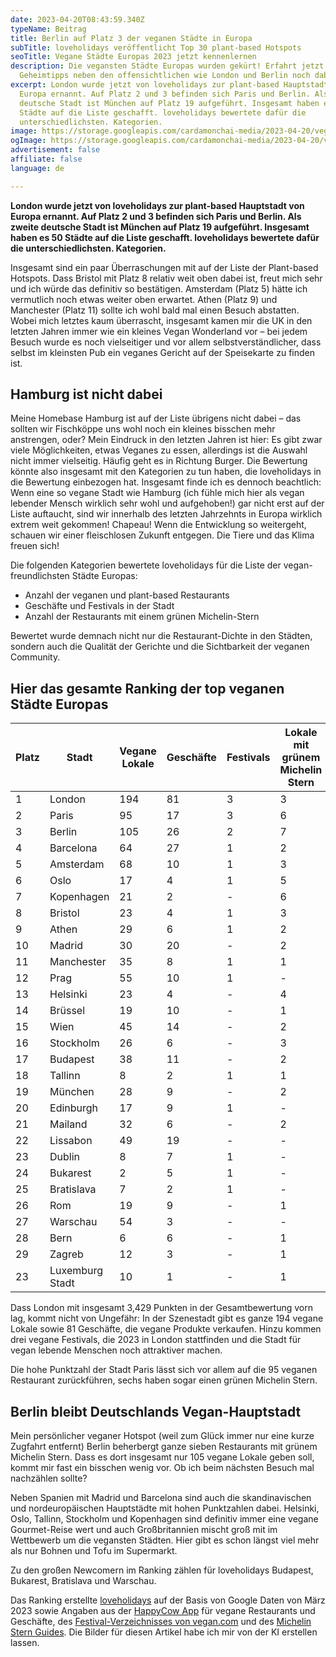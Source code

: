 ```yaml
---
date: 2023-04-20T08:43:59.340Z
typeName: Beitrag
title: Berlin auf Platz 3 der veganen Städte in Europa
subTitle: loveholidays veröffentlicht Top 30 plant-based Hotspots
seoTitle: Vegane Städte Europas 2023 jetzt kennenlernen
description: Die vegansten Städte Europas wurden gekürt! Erfahrt jetzt welche
  Geheimtipps neben den offensichtlichen wie London und Berlin noch dabei sind!
excerpt: London wurde jetzt von loveholidays zur plant-based Hauptstadt von
  Europa ernannt. Auf Platz 2 und 3 befinden sich Paris und Berlin. Als zweite
  deutsche Stadt ist München auf Platz 19 aufgeführt. Insgesamt haben es 50
  Städte auf die Liste geschafft. loveholidays bewertete dafür die
  unterschiedlichsten. Kategorien.
image: https://storage.googleapis.com/cardamonchai-media/2023-04-20/vegane-staedte-jpg-imagine-081828_89684c_1024_768/640.webp
ogImage: https://storage.googleapis.com/cardamonchai-media/2023-04-20/vegane-staedte-og-jpg-imagine-081828_6d5a48_1200_628/640.webp
advertisement: false
affiliate: false
language: de

---
```


**London wurde jetzt von loveholidays zur plant-based Hauptstadt von Europa ernannt. Auf Platz 2 und 3 befinden sich Paris und Berlin. Als zweite deutsche Stadt ist München auf Platz 19 aufgeführt. Insgesamt haben es 50 Städte auf die Liste geschafft. loveholidays bewertete dafür die unterschiedlichsten. Kategorien.**

Insgesamt sind ein paar Überraschungen mit auf der Liste der Plant-based Hotspots. Dass Bristol mit Platz 8 relativ weit oben dabei ist, freut mich sehr und ich würde das definitiv so bestätigen. Amsterdam (Platz 5) hätte ich vermutlich noch etwas weiter oben erwartet. Athen (Platz 9) und Manchester (Platz 11) sollte ich wohl bald mal einen Besuch abstatten. Wobei mich letztes kaum überrascht, insgesamt kamen mir die UK in den letzten Jahren immer wie ein kleines Vegan Wonderland vor – bei jedem Besuch wurde es noch vielseitiger und vor allem selbstverständlicher, dass selbst im kleinsten Pub ein veganes Gericht auf der Speisekarte zu finden ist.

## Hamburg ist nicht dabei

Meine Homebase Hamburg ist auf der Liste übrigens nicht dabei – das sollten wir Fischköppe uns wohl noch ein kleines bisschen mehr anstrengen, oder? Mein Eindruck in den letzten Jahren ist hier: Es gibt zwar viele Möglichkeiten, etwas Veganes zu essen, allerdings ist die Auswahl nicht immer vielseitig. Häufig geht es in Richtung Burger. Die Bewertung könnte also insgesamt mit den Kategorien zu tun haben, die loveholidays in die Bewertung einbezogen hat. Insgesamt finde ich es dennoch beachtlich: Wenn eine so vegane Stadt wie Hamburg (ich fühle mich hier als vegan lebender Mensch wirklich sehr wohl und aufgehoben!) gar nicht erst auf der Liste auftaucht, sind wir innerhalb des letzten Jahrzehnts in Europa wirklich extrem weit gekommen! Chapeau! Wenn die Entwicklung so weitergeht, schauen wir einer fleischlosen Zukunft entgegen. Die Tiere und das Klima freuen sich!

Die folgenden Kategorien bewertete loveholidays für die Liste der vegan-freundlichsten Städte Europas:

- Anzahl der veganen und plant-based Restaurants
- Geschäfte und Festivals in der Stadt
- Anzahl der Restaurants mit einem grünen Michelin-Stern

Bewertet wurde demnach nicht nur die Restaurant-Dichte in den Städten, sondern auch die Qualität der Gerichte und die Sichtbarkeit der veganen Community.

## Hier das gesamte Ranking der top veganen Städte Europas

| Platz 	| Stadt           	| Vegane Lokale 	| Geschäfte 	| Festivals 	| Lokale mit grünem Michelin Stern 	| Gesamtpunktzahl 	|
|-------	|-----------------	|---------------	|-----------	|-----------	|----------------------------------	|-----------------	|
| 1     	| London          	| 194           	| 81        	| 3         	| 3                                	| 3,429           	|
| 2     	| Paris           	| 95            	| 17        	| 3         	| 6                                	| 2,557           	|
| 3     	| Berlin          	| 105           	| 26        	| 2         	| 7                                	| 2,529           	|
| 4     	| Barcelona       	| 64            	| 27        	| 1         	| 2                                	| 1,282           	|
| 5     	| Amsterdam       	| 68            	| 10        	| 1         	| 3                                	| 1,236           	|
| 6     	| Oslo            	| 17            	| 4         	| 1         	| 5                                	| 1,185           	|
| 7     	| Kopenhagen      	| 21            	| 2         	| -         	| 6                                	| 0,990           	|
| 8     	| Bristol         	| 23            	| 4         	| 1         	| 3                                	| 0,930           	|
| 9     	| Athen           	| 29            	| 6         	| 1         	| 2                                	| 0,843           	|
| 10    	| Madrid          	| 30            	| 20        	| -         	| 2                                	| 0,790           	|
| 11    	| Manchester      	| 35            	| 8         	| 1         	| 1                                	| 0,755           	|
| 12    	| Prag            	| 55            	| 10        	| 1         	| -                                	| 0,740           	|
| 13    	| Helsinki        	| 23            	| 4         	| -         	| 4                                	| 0,739           	|
| 14    	| Brüssel         	| 19            	| 10        	| -         	| 1                                	| 0,698           	|
| 15    	| Wien            	| 45            	| 14        	| -         	| 2                                	| 0.691           	|
| 16    	| Stockholm       	| 26            	| 6         	| -         	| 3                                	| 0,632           	|
| 17    	| Budapest        	| 38            	| 11        	| -         	| 2                                	| 0,617           	|
| 18    	| Tallinn         	| 8             	| 2         	| 1         	| 1                                	| 0,542           	|
| 19    	| München         	| 28            	| 9         	| -         	| 2                                	| 0,541           	|
| 20    	| Edinburgh       	| 17            	| 9         	| 1         	| -                                	| 0,532           	|
| 21    	| Mailand         	| 32            	| 6         	| -         	| 2                                	| 0,525           	|
| 22    	| Lissabon        	| 49            	| 19        	| -         	| -                                	| 0,487           	|
| 23    	| Dublin          	| 8             	| 7         	| 1         	| -                                	| 0,461           	|
| 24    	| Bukarest        	| 2             	| 5         	| 1         	| -                                	| 0,405           	|
| 25    	| Bratislava      	| 7             	| 2         	| 1         	| -                                	| 0,394           	|
| 26    	| Rom             	| 19            	| 9         	| -         	| 1                                	| 0,352           	|
| 27    	| Warschau        	| 54            	| 3         	| -         	| -                                	| 0,340           	|
| 28    	| Bern            	| 6             	| 6         	| -         	| 1                                	| 0,248           	|
| 29    	| Zagreb          	| 12            	| 3         	| -         	| 1                                	| 0,242           	|
| 23    	| Luxemburg Stadt 	| 10            	| 1         	| -         	| 1                                	| 0,207           	|

Dass London mit insgesamt 3,429 Punkten in der Gesamtbewertung vorn lag, kommt nicht von Ungefähr: In der Szenestadt gibt es ganze 194 vegane Lokale sowie 81 Geschäfte, die vegane Produkte verkaufen. Hinzu kommen drei vegane Festivals, die 2023 in London stattfinden und die Stadt für vegan lebende Menschen noch attraktiver machen.

Die hohe Punktzahl der Stadt Paris lässt sich vor allem auf die 95 veganen Restaurant zurückführen, sechs haben sogar einen grünen Michelin Stern.

## Berlin bleibt Deutschlands Vegan-Hauptstadt

Mein persönlicher veganer Hotspot (weil zum Glück immer nur eine kurze Zugfahrt entfernt) Berlin beherbergt ganze sieben Restaurants mit grünem Michelin Stern. Dass es dort insgesamt nur 105 vegane Lokale geben soll, kommt mir fast ein bisschen wenig vor. Ob ich beim nächsten Besuch mal nachzählen sollte?

Neben Spanien mit Madrid und Barcelona sind auch die skandinavischen und nordeuropäischen Hauptstädte mit hohen Punktzahlen dabei. Helsinki, Oslo, Tallinn, Stockholm und Kopenhagen sind definitiv immer eine vegane Gourmet-Reise wert und auch Großbritannien mischt groß mit im Wettbewerb um die vegansten Städten. Hier gibt es schon längst viel mehr als nur Bohnen und Tofu im Supermarkt.

Zu den großen Newcomern im Ranking zählen für loveholidays Budapest, Bukarest, Bratislava und Warschau.

<Gallery name="vegane-staedte-2023" />

Das Ranking erstellte [loveholidays](https://www.loveholidays.com/de/blog/plant-based-hotspots/) auf der Basis von Google Daten von März 2023 sowie Angaben aus der [HappyCow App](https://www.happycow.net/) für vegane Restaurants und Geschäfte, des [Festival-Verzeichnisses von vegan.com](https://vegan.com/blog/festivals/) und des [Michelin Stern Guides](https://guide.michelin.com/). Die Bilder für diesen Artikel habe ich mir von der KI erstellen lassen.